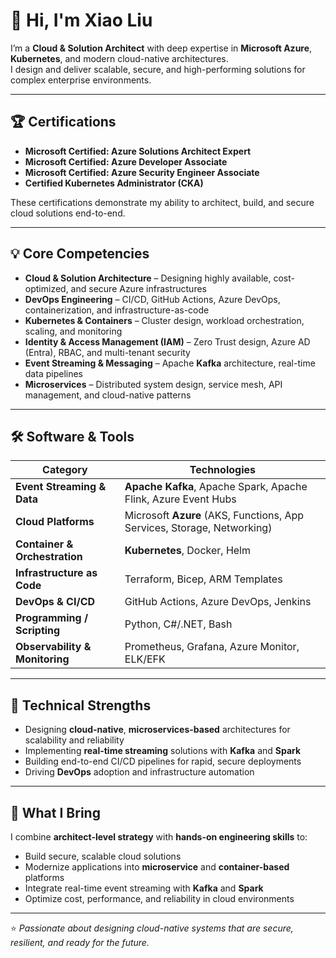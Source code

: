 # 👋 Hi, I'm Xiao Liu
I’m a **Cloud & Solution Architect** with deep expertise in **Microsoft Azure**, **Kubernetes**, and modern cloud-native architectures.  
I design and deliver scalable, secure, and high-performing solutions for complex enterprise environments.

---

## 🏆 Certifications
- **Microsoft Certified: Azure Solutions Architect Expert**
- **Microsoft Certified: Azure Developer Associate**
- **Microsoft Certified: Azure Security Engineer Associate**
- **Certified Kubernetes Administrator (CKA)**

These certifications demonstrate my ability to architect, build, and secure cloud solutions end-to-end.

---

## 💡 Core Competencies
- **Cloud & Solution Architecture** – Designing highly available, cost-optimized, and secure Azure infrastructures
- **DevOps Engineering** – CI/CD, GitHub Actions, Azure DevOps, containerization, and infrastructure-as-code
- **Kubernetes & Containers** – Cluster design, workload orchestration, scaling, and monitoring
- **Identity & Access Management (IAM)** – Zero Trust design, Azure AD (Entra), RBAC, and multi-tenant security
- **Event Streaming & Messaging** – Apache **Kafka** architecture, real-time data pipelines
- **Microservices** – Distributed system design, service mesh, API management, and cloud-native patterns

---

## 🛠️ Software & Tools
| Category | Technologies |
|----------|--------------|
| **Event Streaming & Data** | **Apache Kafka**, Apache Spark, Apache Flink, Azure Event Hubs |
| **Cloud Platforms** | Microsoft **Azure** (AKS, Functions, App Services, Storage, Networking) |
| **Container & Orchestration** | **Kubernetes**, Docker, Helm |
| **Infrastructure as Code** | Terraform, Bicep, ARM Templates |
| **DevOps & CI/CD** | GitHub Actions, Azure DevOps, Jenkins |
| **Programming / Scripting** | Python, C#/.NET, Bash |
| **Observability & Monitoring** | Prometheus, Grafana, Azure Monitor, ELK/EFK |

---

## 🚀 Technical Strengths
- Designing **cloud-native**, **microservices-based** architectures for scalability and reliability  
- Implementing **real-time streaming** solutions with **Kafka** and **Spark**  
- Building end-to-end CI/CD pipelines for rapid, secure deployments  
- Driving **DevOps** adoption and infrastructure automation

---

## 🌟 What I Bring
I combine **architect-level strategy** with **hands-on engineering skills** to:
- Build secure, scalable cloud solutions  
- Modernize applications into **microservice** and **container-based** platforms  
- Integrate real-time event streaming with **Kafka** and **Spark**  
- Optimize cost, performance, and reliability in cloud environments

---

⭐️ *Passionate about designing cloud-native systems that are secure, resilient, and ready for the future.*
